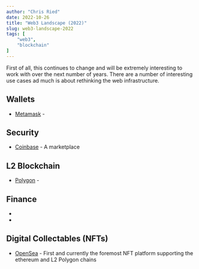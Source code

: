 ```yaml
---
author: "Chris Ried"
date: 2022-10-26
title: "Web3 Landscape (2022)"
slug: web3-landscape-2022
tags: [
    "web3", 
    "blockchain"
]
---
```

First of all, this continues to change and will be extremely interesting to work with over the next number of years. There are a number of interesting use cases ad much is about rethinking the web infrastructure.

## Wallets 
* [Metamask](https://metamask.io/) - 
## Security 
* [Coinbase](https://www.coinbase.com/) - A marketplace 

## L2 Blockchain
* [Polygon](https://polygon.technology/2) - 

## Finance
* []()
* []()


## Digital Collectables (NFTs)
* [OpenSea](https://opensea.io/) - First and currently the foremost NFT platform supporting the ethereum and L2 Polygon chains 

